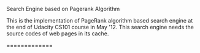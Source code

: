 Search Engine based on Pagerank Algorithm

This is the implementation of PageRank algorithm based search engine at the end of Udacity CS101 course in May '12. This search engine needs the source codes of web pages in its cache.

=============
